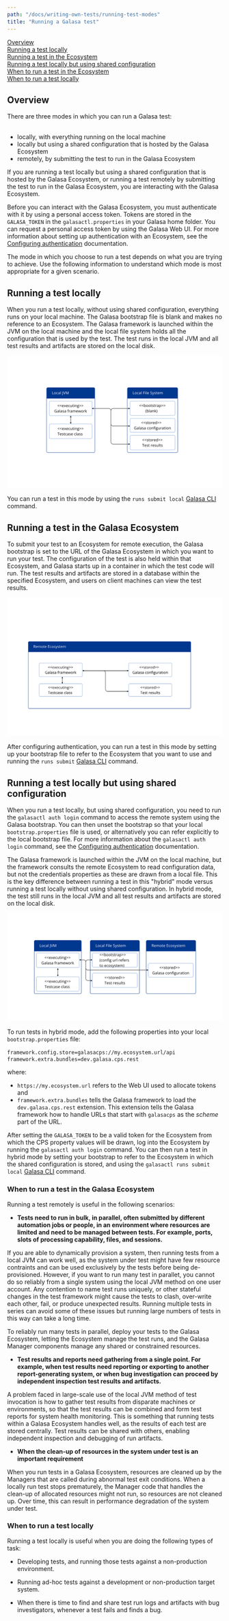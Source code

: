 ```yaml
---
path: "/docs/writing-own-tests/running-test-modes"
title: "Running a Galasa test"
---
```


[Overview](#overview)<br>
[Running a test locally](#locally)<br>
[Running a test in the Ecosystem](#remotely)<br>
[Running a test locally but using shared configuration](#hybrid)<br>
[When to run a test in the Ecosystem](#whenremote)<br>
[When to run a test locally](#whenlocal)<br>



## <a name="overview"></a>Overview

There are three modes in which you can run a Galasa test:<br><br>
-  locally, with everything running on the local machine<br>
-  locally but using a shared configuration that is hosted by the Galasa Ecosystem<br>
-  remotely, by submitting the test to run in the Galasa Ecosystem<br> 


If you are running a test locally but using a shared configuration that is hosted by the Galasa Ecosystem, or running a test remotely by submitting the test to run in the Galasa Ecosystem, you are interacting with the Galasa Ecosystem. 

Before you can interact with the Galasa Ecosystem, you must authenticate with it by using a personal access token. Tokens are stored in the `GALASA_TOKEN` in the `galasactl.properties` in your Galasa home folder. You can request a personal access token by using the Galasa Web UI. For more information about setting up authentication with an Ecosystem, see the [Configuring authentication](../ecosystem/ecosystem-authentication) documentation.


The mode in which you choose to run a test depends on what you are trying to achieve. Use the following information to understand which mode is most appropriate for a given scenario. 


## <a name="locally"></a>Running a test locally


When you run a test locally, without using shared configuration, everything runs on your local machine. The Galasa bootstrap file is blank and makes no reference to an Ecosystem. The Galasa framework is launched within the JVM on the local machine and the local file system holds all the configuration that is used by the test. The test runs in the local JVM and all test results and artifacts are stored on the local disk. 

![running in local mode:](running-local.svg)

You can run a test in this mode by using the `runs submit local` <a href="https://github.com/galasa-dev/cli/blob/main/docs/generated/galasactl_runs_submit_local.md" target="_blank"> Galasa CLI</a> command.


## <a name="remotely"></a>Running a test in the Galasa Ecosystem

To submit your test to an Ecosystem for remote execution, the Galasa bootstrap is set to the URL of the Galasa Ecosystem in which you want to run your test. The configuration of the test is also held within that Ecosystem, and Galasa starts up in a container in which the test code will run. The test results and artifacts are stored in a database within the specified Ecosystem, and users on client machines can view the test results. 


![running remotely:](run-remote.svg)

After configuring authentication, you can run a test in this mode by setting up your bootstrap file to refer to the Ecosystem that you want to use and running the `runs submit` <a href="https://github.com/galasa-dev/cli/blob/main/docs/generated/galasactl_runs_submit.md" target="_blank"> Galasa CLI</a> command.

## <a name="hybrid"></a>Running a test locally but using shared configuration

When you run a test locally, but using shared configuration, you need to run the `galasactl auth login` command to access the remote system using the Galasa bootstrap. You can then unset the bootstrap so that your local `bootstrap.properties` file is used, or alternatively you can refer explicitly to the local bootstrap file. For more information about the `galasactl auth login` command, see the [Configuring authentication](../ecosystem/ecosystem-authentication) documentation.


The Galasa framework is launched within the JVM on the local machine, but the framework consults the remote Ecosystem to read configuration data, but not the credentials properties as these are drawn from a local file. This is the key difference between running a test in this "hybrid" mode versus running a test locally without using shared configuration. In hybrid mode, the test still runs in the local JVM and all test results and artifacts are stored on the local disk. 


![running in local mode with shared configuration:](hybridrunmode.svg)

To run tests in hybrid mode, add the following properties into your local `bootstrap.properties` file:

```
framework.config.store=galasacps://my.ecosystem.url/api
framework.extra.bundles=dev.galasa.cps.rest
```

where: <br>
- `https://my.ecosystem.url` refers to the Web UI used to allocate tokens and <br>
- `framework.extra.bundles` tells the Galasa framework to load the `dev.galasa.cps.rest` extension. This extension tells the Galasa framework how to handle URLs that start with `galasacps` as the *scheme* part of the URL. <br>

After setting the `GALASA_TOKEN` to be a valid token for the Ecosystem from which the CPS property values will be drawn, log into the Ecosystem by running the `galasactl auth login` command. You can then run a test in hybrid mode by setting your bootstrap to refer to the Ecosystem in which the shared configuration is stored, and using the `galasactl runs submit local` <a href="https://github.com/galasa-dev/cli/blob/main/docs/generated/galasactl_runs_submit_local.md" target="_blank"> Galasa CLI</a> command. 

### <a name="whenremote"></a>When to run a test in the Galasa Ecosystem

Running a test remotely is useful in the following scenarios:


- <b>Tests need to run in bulk, in parallel, often submitted by different automation jobs or people, in an environment where resources are limited and need to be managed between tests. For example, ports, slots of processing capability, files, and sessions.</b> 

If you are able to dynamically provision a system, then running tests from a local JVM can work well, as the system under test might have few resource contraints and can be used exclusively by the tests before being de-provisioned. However, if you want to run many test in parallet, you cannot do so reliably from a single system using the local JVM method on one user account. Any contention to name test runs uniquely, or other stateful changes in the test framework might cause the tests to clash, over-write each other, fail, or produce unexpected results. Running multiple tests in series can avoid some of these issues but running large numbers of tests in this way can take a long time. 

To reliably run many tests in parallel, deploy your tests to the Galasa Ecosystem, letting the Ecosystem manage the test runs, and the Galasa Manager components manage any shared or constrained resources. 

- <b>Test results and reports need gathering from a single point. For example, when test results need reporting or exporting to another report-generating system, or when bug investigation can proceed by independent inspection test results and artifacts.</b>

A problem faced in large-scale use of the local JVM method of test invocation is how to gather test results from disparate machines or environments, so that the test results can be combined and form test reports for system health monitoring. This is something that running tests within a Galasa Ecosystem handles well, as the results of each test are stored centrally. Test results can be shared with others, enabling independent inspection and debugging of run artifacts. 

- <b>When the clean-up of resources in the system under test is an important requirement</b>

When you run tests in a Galasa Ecosystem, resources are cleaned up by the Managers that are called during abnormal test exit conditions. When a locally run test stops prematurely, the Manager code that handles the clean-up of allocated resources might not run, so resources are not cleaned up. Over time, this can result in performance degradation of the system under test. 


### <a name="whenlocal"></a>When to run a test locally

Running a test locally is useful when you are doing the following types of task:

- Developing tests, and running those tests against a non-production environment.

- Running ad-hoc tests against a development or non-production target system.

- When there is time to find and share test run logs and artifacts with bug investigators, whenever a test fails and finds a bug.



